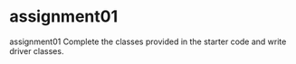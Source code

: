 # assignment01
assignment01
Complete the classes provided in the starter code and write driver classes.
